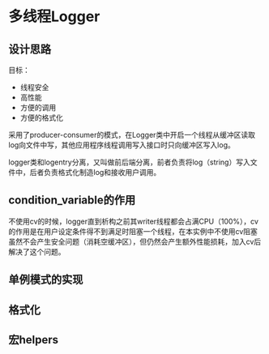 # 多线程Logger

## 设计思路

目标：
- 线程安全
- 高性能
- 方便的调用
- 方便的格式化

采用了producer-consumer的模式，在Logger类中开启一个线程从缓冲区读取log向文件中写，其他应用程序线程调用写入接口时只向缓冲区写入log。

logger类和logentry分离，又叫做前后端分离，前者负责将log（string）写入文件中，后者负责格式化制造log和接收用户调用。

## condition_variable的作用

不使用cv的时候，logger直到析构之前其writer线程都会占满CPU（100%），cv的作用是在用户设定条件得不到满足时阻塞一个线程，在本实例中不使用cv阻塞虽然不会产生安全问题（消耗空缓冲区），但仍然会产生额外性能损耗，加入cv后解决了这个问题。

## 单例模式的实现



## 格式化



## 宏helpers


